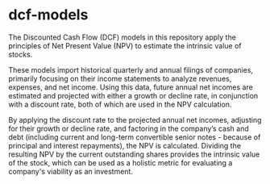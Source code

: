 # dcf-models
The Discounted Cash Flow (DCF) models in this repository apply the principles of Net Present Value (NPV) to estimate the intrinsic value of stocks.

These models import historical quarterly and annual filings of companies, primarily focusing on their income statements to analyze revenues, expenses, and net income. Using this data, future annual net incomes are estimated and projected with either a growth or decline rate, in conjunction with a discount rate, both of which are used in the NPV calculation.

By applying the discount rate to the projected annual net incomes, adjusting for their growth or decline rate, and factoring in the company’s cash and debt (including current and long-term convertible senior notes - because of principal and interest repayments), the NPV is calculated. Dividing the resulting NPV by the current outstanding shares provides the intrinsic value of the stock, which can be used as a holistic metric for evaluating a company's viability as an investment.
